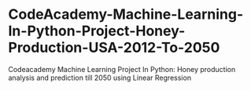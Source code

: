 # CodeAcademy-Machine-Learning-In-Python-Project-Honey-Production-USA-2012-To-2050
Codeacademy Machine Learning Project In Python: Honey production analysis and prediction till 2050 using Linear Regression
